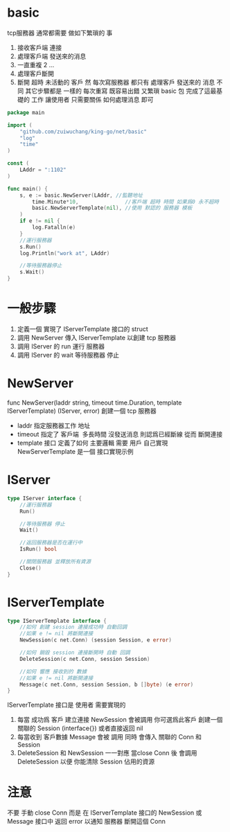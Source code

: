 # basic
tcp服務器 通常都需要 做如下繁瑣的 事
1. 接收客戶端 連接
2. 處理客戶端 發送來的消息
3. 一直重複 2 ...
4. 處理客戶斷開
5. 斷開 超時 未活動的 客戶
然 每次寫服務器 都只有 處理客戶 發送來的 消息 不同 其它步驟都是 一樣的 每次重寫 既容易出錯 又繁瑣 basic 包 完成了這最基礎的 工作 讓使用者 只需要關係 如何處理消息 即可  

```Go
package main

import (
	"github.com/zuiwuchang/king-go/net/basic"
	"log"
	"time"
)

const (
	LAddr = ":1102"
)

func main() {
	s, e := basic.NewServer(LAddr, //監聽地址
		time.Minute*10,               //客戶端 超時 時間 如果爲0 永不超時
		basic.NewServerTemplate(nil), //使用 默認的 服務器 模板
	)
	if e != nil {
		log.Fatalln(e)
	}
	//運行服務器
	s.Run()
	log.Println("work at", LAddr)

	//等待服務器停止
	s.Wait()
}

```

# 一般步驟
1. 定義一個 實現了 IServerTemplate 接口的 struct
2. 調用 NewServer 傳入 IServerTemplate 以創建 tcp 服務器
3. 調用 IServer 的 run 運行 服務器
4. 調用 IServer 的 wait 等待服務器 停止

# NewServer
 func NewServer(laddr string, timeout time.Duration, template IServerTemplate) (IServer, error) 創建一個 tcp 服務器
 * laddr 指定服務器工作 地址
 * timeout 指定了 客戶端  多長時間 沒發送消息 則認爲已經斷線 從而 斷開連接
 * template 接口 定義了如何 主要邏輯 需要 用戶 自己實現 NewServerTemplate 是一個 接口實現示例
# IServer
```Go
type IServer interface {
    //運行服務器
    Run()

    //等待服務器 停止
    Wait()

    //返回服務器是否在運行中
    IsRun() bool

    //關閉服務器 並釋放所有資源
    Close()
}
```

# IServerTemplate
```Go
type IServerTemplate interface {
    //如何 創建 session 連接成功時 自動回調
    //如果 e != nil 將斷開連接
    NewSession(c net.Conn) (session Session, e error)

    //如何 銷毀 session 連接斷開時 自動 回調
    DeleteSession(c net.Conn, session Session)

    //如何 響應 接收到的 數據
    //如果 e != nil 將斷開連接
    Message(c net.Conn, session Session, b []byte) (e error)
}
```
IServerTemplate 接口是 使用者 需要實現的
1. 每當 成功爲 客戶 建立連接 NewSession 會被調用 你可選爲此客戶 創建一個 關聯的 Session (interface{}) 或者直接返回 nil
2. 每當收到 客戶數據 Message 會被 調用 同時 會傳入 關聯的 Conn 和 Session
3. DeleteSession 和 NewSession 一一對應 當close Conn 後 會調用 DeleteSession 以便 你能清除 Session 佔用的資源

# 注意
不要 手動 close Conn 而是 在 IServerTemplate 接口的 NewSession 或 Message 接口中 返回 error 以通知 服務器 斷開這個 Conn
